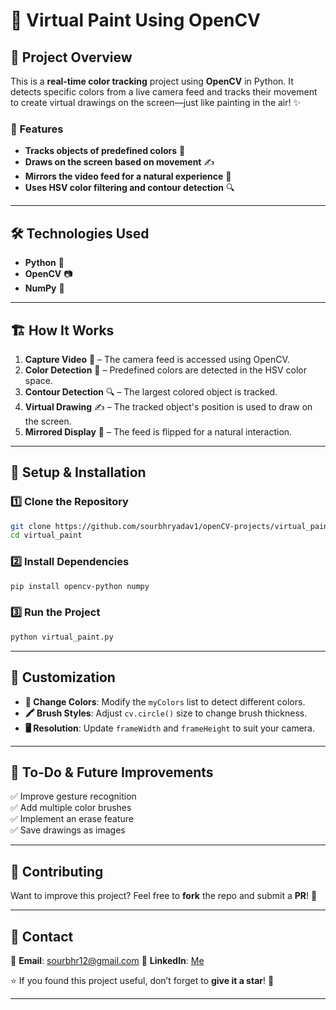 # 🎨 Virtual Paint Using OpenCV  

## 📌 Project Overview  
This is a **real-time color tracking** project using **OpenCV** in Python. It detects specific colors from a live camera feed and tracks their movement to create virtual drawings on the screen—just like painting in the air! ✨  

### 🔹 Features  
- **Tracks objects of predefined colors** 🎨  
- **Draws on the screen based on movement** ✍️  
- **Mirrors the video feed for a natural experience** 🔄  
- **Uses HSV color filtering and contour detection** 🔍  

---

## 🛠️ Technologies Used  
- **Python** 🐍  
- **OpenCV** 📷  
- **NumPy** 🔢  

---

## 🏗️ How It Works  
1. **Capture Video** 🎥 – The camera feed is accessed using OpenCV.  
2. **Color Detection** 🎨 – Predefined colors are detected in the HSV color space.  
3. **Contour Detection** 🔍 – The largest colored object is tracked.  
4. **Virtual Drawing** ✍️ – The tracked object's position is used to draw on the screen.  
5. **Mirrored Display** 🔄 – The feed is flipped for a natural interaction.  

---

## 🔧 Setup & Installation  
### 1️⃣ Clone the Repository  
```sh  
git clone https://github.com/sourbhryadav1/openCV-projects/virtual_paint.git  
cd virtual_paint
```

### 2️⃣ Install Dependencies  
```sh  
pip install opencv-python numpy  
```

### 3️⃣ Run the Project  
```sh  
python virtual_paint.py  
```

---

## 🎯 Customization  
- **🎯 Change Colors**: Modify the `myColors` list to detect different colors.  
- **🖍️ Brush Styles**: Adjust `cv.circle()` size to change brush thickness.  
- **🖥️ Resolution**: Update `frameWidth` and `frameHeight` to suit your camera.  

---

## 📝 To-Do & Future Improvements  
✅ Improve gesture recognition  
✅ Add multiple color brushes  
✅ Implement an erase feature  
✅ Save drawings as images  

---

## 🤝 Contributing  
Want to improve this project? Feel free to **fork** the repo and submit a **PR**! 🚀  

---

## 📩 Contact  
📧 **Email**: sourbhr12@gmail.com
📌 **LinkedIn**: [Me](https://linkedin.com/in/sourbhryadav)  

⭐ If you found this project useful, don’t forget to **give it a star**! 🌟  

---
